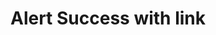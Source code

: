 ---
title: Alert Success with link
category: Application
paid: true
isActive: true
ltr: {"preview":"function App() {\n  return /*#__PURE__*/React.createElement(\"div\", {\n    className: \"max-w-5xl mx-auto mt-12 px-4 md:px-8\"\n  }, /*#__PURE__*/React.createElement(\"div\", {\n    className: \"flex justify-between p-4 rounded-md bg-green-50 border border-green-300\"\n  }, /*#__PURE__*/React.createElement(\"div\", {\n    className: \"flex items-start gap-3 w-full\"\n  }, /*#__PURE__*/React.createElement(\"div\", null, /*#__PURE__*/React.createElement(\"svg\", {\n    xmlns: \"http://www.w3.org/2000/svg\",\n    className: \"h-6 w-6 text-green-500\",\n    fill: \"none\",\n    viewBox: \"0 0 24 24\",\n    stroke: \"currentColor\",\n    strokeWidth: 2\n  }, /*#__PURE__*/React.createElement(\"path\", {\n    strokeLinecap: \"round\",\n    strokeLinejoin: \"round\",\n    d: \"M9 12l2 2 4-4m6 2a9 9 0 11-18 0 9 9 0 0118 0z\"\n  }))), /*#__PURE__*/React.createElement(\"div\", {\n    className: \"flex-1 self-center\"\n  }, /*#__PURE__*/React.createElement(\"span\", {\n    className: \"text-green-600 font-medium\"\n  }, \"Successfully updated\"), /*#__PURE__*/React.createElement(\"div\", {\n    className: \"text-green-600\"\n  }, /*#__PURE__*/React.createElement(\"p\", {\n    className: \"mt-2 sm:text-sm\"\n  }, \"Lorem ipsum dolor sit amet, consectetur adipiscing elit, sed do eiusmod tempor incididunt ut labore et dolore magna aliqua.\"), /*#__PURE__*/React.createElement(\"div\", {\n    className: \"mt-2\"\n  }, /*#__PURE__*/React.createElement(\"a\", {\n    href: \"javascript:void(0)\",\n    className: \"inline-flex items-center font-medium hover:underline sm:text-sm\"\n  }, \"Details\", /*#__PURE__*/React.createElement(\"svg\", {\n    xmlns: \"http://www.w3.org/2000/svg\",\n    className: \"h-3.5 w-3.5 ml-1\",\n    viewBox: \"0 0 20 20\",\n    fill: \"currentColor\"\n  }, /*#__PURE__*/React.createElement(\"path\", {\n    fillRule: \"evenodd\",\n    d: \"M10.293 3.293a1 1 0 011.414 0l6 6a1 1 0 010 1.414l-6 6a1 1 0 01-1.414-1.414L14.586 11H3a1 1 0 110-2h11.586l-4.293-4.293a1 1 0 010-1.414z\",\n    clipRule: \"evenodd\"\n  })))))), /*#__PURE__*/React.createElement(\"button\", {\n    className: \"\"\n  }, /*#__PURE__*/React.createElement(\"svg\", {\n    xmlns: \"http://www.w3.org/2000/svg\",\n    viewBox: \"0 0 20 20\",\n    fill: \"currentColor\",\n    className: \"w-5 h-5 text-green-600\"\n  }, /*#__PURE__*/React.createElement(\"path\", {\n    d: \"M6.28 5.22a.75.75 0 00-1.06 1.06L8.94 10l-3.72 3.72a.75.75 0 101.06 1.06L10 11.06l3.72 3.72a.75.75 0 101.06-1.06L11.06 10l3.72-3.72a.75.75 0 00-1.06-1.06L10 8.94 6.28 5.22z\"\n  }))))));\n}","vue":{"vueTail":[],"vueCss":[]},"react":{"jsxCss":[],"jsxTail":[{"label":"App.jsx","code":"export default () => {\n    return (\n        <div className=\"max-w-5xl mx-auto px-4 md:px-8\">\n            <div className=\"flex justify-between p-4 rounded-md bg-green-50 border border-green-300\">\n                <div className=\"flex items-start gap-3 w-full\">\n                    <div>\n                        <svg xmlns=\"http://www.w3.org/2000/svg\" className=\"h-6 w-6 text-green-500\" fill=\"none\" viewBox=\"0 0 24 24\" stroke=\"currentColor\" strokeWidth={2}>\n                            <path strokeLinecap=\"round\" strokeLinejoin=\"round\" d=\"M9 12l2 2 4-4m6 2a9 9 0 11-18 0 9 9 0 0118 0z\" />\n                        </svg>\n                    </div>\n                    <div className=\"flex-1 self-center\">\n                        <span className=\"text-green-600 font-medium\">\n                            Successfully updated\n                        </span>\n                        <div className=\"text-green-600\">\n                            <p className=\"mt-2 sm:text-sm\">\n                                Lorem ipsum dolor sit amet, consectetur adipiscing elit, sed do eiusmod tempor incididunt ut labore et dolore magna aliqua.\n                            </p>\n                            <div className=\"mt-2\">\n                                <a\n                                    href=\"javascript:void(0)\"\n                                    className=\"inline-flex items-center font-medium hover:underline sm:text-sm\">\n                                    Details\n                                    <svg xmlns=\"http://www.w3.org/2000/svg\" className=\"h-3.5 w-3.5 ml-1\" viewBox=\"0 0 20 20\" fill=\"currentColor\">\n                                        <path fillRule=\"evenodd\" d=\"M10.293 3.293a1 1 0 011.414 0l6 6a1 1 0 010 1.414l-6 6a1 1 0 01-1.414-1.414L14.586 11H3a1 1 0 110-2h11.586l-4.293-4.293a1 1 0 010-1.414z\" clipRule=\"evenodd\" />\n                                    </svg>\n                                </a>\n                            </div>\n                        </div>\n                    </div>\n                    <button className=\"\">\n                        <svg xmlns=\"http://www.w3.org/2000/svg\" viewBox=\"0 0 20 20\" fill=\"currentColor\" className=\"w-5 h-5 text-green-600\">\n                            <path d=\"M6.28 5.22a.75.75 0 00-1.06 1.06L8.94 10l-3.72 3.72a.75.75 0 101.06 1.06L10 11.06l3.72 3.72a.75.75 0 101.06-1.06L11.06 10l3.72-3.72a.75.75 0 00-1.06-1.06L10 8.94 6.28 5.22z\" />\n                        </svg>\n                    </button>\n                </div>\n            </div>\n        </div>\n    )\n}"}]}}
rtl: {"react":{"jsxCss":[],"jsxTail":[{"label":"App.jsx","code":"export default () => {\n    return (\n        <div className=\"max-w-5xl mx-auto px-4 md:px-8\">\n            <div className=\"flex justify-between p-4 rounded-md bg-green-50 border border-green-300\">\n                <div className=\"flex items-start gap-3 w-full\">\n                    <div>\n                        <svg xmlns=\"http://www.w3.org/2000/svg\" className=\"h-6 w-6 text-green-500\" fill=\"none\" viewBox=\"0 0 24 24\" stroke=\"currentColor\" strokeWidth={2}>\n                            <path strokeLinecap=\"round\" strokeLinejoin=\"round\" d=\"M9 12l2 2 4-4m6 2a9 9 0 11-18 0 9 9 0 0118 0z\" />\n                        </svg>\n                    </div>\n                    <div className=\"flex-1 self-center\">\n                        <span className=\"text-green-600 font-medium\">\n                            تم التحديث بنجاح\n                        </span>\n                        <div className=\"text-green-600\">\n                            <p className=\"mt-2 sm:text-sm\">\n                                من المهم الاعتناء بالمريض ، على أن يتابعه الطبيب ، ولكنه وقت الألم والمعاناة الشديدة.\n                            </p>\n                            <div className=\"mt-2\">\n                                <a\n                                    href=\"javascript:void(0)\"\n                                    className=\"inline-flex items-center font-medium hover:underline sm:text-sm\">\n                                    تفاصيل\n                                    <svg xmlns=\"http://www.w3.org/2000/svg\" class=\"h-3.5 w-3.5 mr-1\" viewBox=\"0 0 20 20\" fill=\"currentColor\">\n                                        <path fill-rule=\"evenodd\" d=\"M9.707 16.707a1 1 0 01-1.414 0l-6-6a1 1 0 010-1.414l6-6a1 1 0 011.414 1.414L5.414 9H17a1 1 0 110 2H5.414l4.293 4.293a1 1 0 010 1.414z\" clip-rule=\"evenodd\" />\n                                    </svg>\n                                </a>\n                            </div>\n                        </div>\n                    </div>\n                    <button className=\"\">\n                        <svg xmlns=\"http://www.w3.org/2000/svg\" viewBox=\"0 0 20 20\" fill=\"currentColor\" className=\"w-5 h-5 text-green-600\">\n                            <path d=\"M6.28 5.22a.75.75 0 00-1.06 1.06L8.94 10l-3.72 3.72a.75.75 0 101.06 1.06L10 11.06l3.72 3.72a.75.75 0 101.06-1.06L11.06 10l3.72-3.72a.75.75 0 00-1.06-1.06L10 8.94 6.28 5.22z\" />\n                        </svg>\n                    </button>\n                </div>\n            </div>\n        </div>\n    )\n}"}]},"preview":"function App() {\n  return /*#__PURE__*/React.createElement(\"div\", {\n    className: \"max-w-5xl mx-auto mt-12 px-4 md:px-8\"\n  }, /*#__PURE__*/React.createElement(\"div\", {\n    className: \"flex justify-between p-4 rounded-md bg-green-50 border border-green-300\"\n  }, /*#__PURE__*/React.createElement(\"div\", {\n    className: \"flex items-start gap-3 w-full\"\n  }, /*#__PURE__*/React.createElement(\"div\", null, /*#__PURE__*/React.createElement(\"svg\", {\n    xmlns: \"http://www.w3.org/2000/svg\",\n    className: \"h-6 w-6 text-green-500\",\n    fill: \"none\",\n    viewBox: \"0 0 24 24\",\n    stroke: \"currentColor\",\n    strokeWidth: 2\n  }, /*#__PURE__*/React.createElement(\"path\", {\n    strokeLinecap: \"round\",\n    strokeLinejoin: \"round\",\n    d: \"M9 12l2 2 4-4m6 2a9 9 0 11-18 0 9 9 0 0118 0z\"\n  }))), /*#__PURE__*/React.createElement(\"div\", {\n    className: \"flex-1 self-center\"\n  }, /*#__PURE__*/React.createElement(\"span\", {\n    className: \"text-green-600 font-medium\"\n  }, \"\\u062A\\u0645 \\u0627\\u0644\\u062A\\u062D\\u062F\\u064A\\u062B \\u0628\\u0646\\u062C\\u0627\\u062D\"), /*#__PURE__*/React.createElement(\"div\", {\n    className: \"text-green-600\"\n  }, /*#__PURE__*/React.createElement(\"p\", {\n    className: \"mt-2 sm:text-sm\"\n  }, \"\\u0645\\u0646 \\u0627\\u0644\\u0645\\u0647\\u0645 \\u0627\\u0644\\u0627\\u0639\\u062A\\u0646\\u0627\\u0621 \\u0628\\u0627\\u0644\\u0645\\u0631\\u064A\\u0636 \\u060C \\u0639\\u0644\\u0649 \\u0623\\u0646 \\u064A\\u062A\\u0627\\u0628\\u0639\\u0647 \\u0627\\u0644\\u0637\\u0628\\u064A\\u0628 \\u060C \\u0648\\u0644\\u0643\\u0646\\u0647 \\u0648\\u0642\\u062A \\u0627\\u0644\\u0623\\u0644\\u0645 \\u0648\\u0627\\u0644\\u0645\\u0639\\u0627\\u0646\\u0627\\u0629 \\u0627\\u0644\\u0634\\u062F\\u064A\\u062F\\u0629.\"), /*#__PURE__*/React.createElement(\"div\", {\n    className: \"mt-2\"\n  }, /*#__PURE__*/React.createElement(\"a\", {\n    href: \"javascript:void(0)\",\n    className: \"inline-flex items-center font-medium hover:underline sm:text-sm\"\n  }, \"\\u062A\\u0641\\u0627\\u0635\\u064A\\u0644\", /*#__PURE__*/React.createElement(\"svg\", {\n    xmlns: \"http://www.w3.org/2000/svg\",\n    class: \"h-3.5 w-3.5 mr-1\",\n    viewBox: \"0 0 20 20\",\n    fill: \"currentColor\"\n  }, /*#__PURE__*/React.createElement(\"path\", {\n    \"fill-rule\": \"evenodd\",\n    d: \"M9.707 16.707a1 1 0 01-1.414 0l-6-6a1 1 0 010-1.414l6-6a1 1 0 011.414 1.414L5.414 9H17a1 1 0 110 2H5.414l4.293 4.293a1 1 0 010 1.414z\",\n    \"clip-rule\": \"evenodd\"\n  })))))), /*#__PURE__*/React.createElement(\"button\", {\n    className: \"\"\n  }, /*#__PURE__*/React.createElement(\"svg\", {\n    xmlns: \"http://www.w3.org/2000/svg\",\n    viewBox: \"0 0 20 20\",\n    fill: \"currentColor\",\n    className: \"w-5 h-5 text-green-600\"\n  }, /*#__PURE__*/React.createElement(\"path\", {\n    d: \"M6.28 5.22a.75.75 0 00-1.06 1.06L8.94 10l-3.72 3.72a.75.75 0 101.06 1.06L10 11.06l3.72 3.72a.75.75 0 101.06-1.06L11.06 10l3.72-3.72a.75.75 0 00-1.06-1.06L10 8.94 6.28 5.22z\"\n  }))))));\n}","vue":{"vueTail":[],"vueCss":[]}}
slug: /alerts
id: 6b1a608b-ceb2-40b7-96d6-f055417b0bad
created_at: 1668364432992
---
